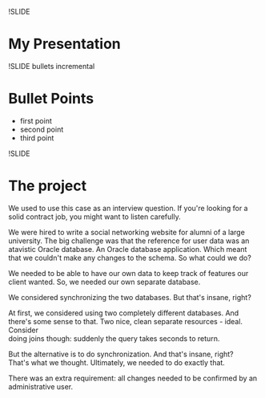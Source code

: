 !SLIDE 
# My Presentation #

!SLIDE bullets incremental
# Bullet Points #

* first point
* second point
* third point

!SLIDE 
# The project #
We used to use this case as an interview question.  If you're looking for a 
solid contract job, you might want to listen carefully.

We were hired to write a social networking website for alumni of a large 
university.  The big challenge was that the reference for user data was an 
atavistic Oracle database.  An Oracle database application.  Which meant that 
we couldn't make any changes to the schema.  So what could we do?  

We needed to be able to have our own data to keep track of features our client 
wanted.  So, we needed our own separate database.

We considered synchronizing the two databases.  But that's insane, right?

At first, we considered using two completely different databases.  And there's 
some sense to that.  Two nice, clean separate resources - ideal.  Consider  
doing joins though: suddenly the query takes seconds to return.

But the alternative is to do synchronization.  And that's insane, right?  
That's what we thought.  Ultimately, we needed to do exactly that.

There was an extra requirement: all changes needed to be confirmed by an 
administrative user.
<!-- vim: ft=markdown:fo=:lbr 
Consider :so showoff.vim 
--> 
